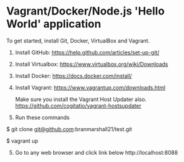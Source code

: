 # Vagrant/Docker/Node.js 'Hello World' application

To get started, install Git, Docker, VirtualBox and Vagrant.


1.  Install GitHub:  https://help.github.com/articles/set-up-git/

2.  Install Virtualbox: https://www.virtualbox.org/wiki/Downloads

2.  Install Docker: https://docs.docker.com/install/

3.  Install Vagrant: https://www.vagrantup.com/downloads.html

      Make sure you install the Vagrant Host Updater also.  https://github.com/cogitatio/vagrant-hostsupdater

4.  Run these commands
  
  $ git clone git@github.com:branmarshall21/test.git
  
  $ vagrant up
  
5. Go to any web browser and click link below 
  http://localhost:8088


